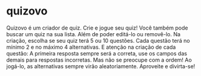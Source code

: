 # quizovo
Quizovo é um criador de quiz. Crie e jogue seu quiz!
Você também pode buscar um quiz na sua lista. Além de poder editá-lo ou removê-lo.
Na criação, escolha se seu quiz terá 5 ou 10 questões. Cada questão terá no mínimo 2 e no máximo 4 alternativas.
E atenção na criação de cada questão: A primeira resposta sempre será a correta, use os campos das demais para respostas incorretas.
Mas não se preocupe com a ordem! Ao jogá-lo, as alternativas sempre virão aleatoriamente.
Aproveite e divirta-se!
